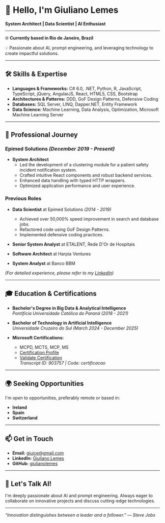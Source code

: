 
# 👋 Hello, I'm Giuliano Lemes

**System Architect | Data Scientist | AI Enthusiast**

---

🌐 **Currently based in Rio de Janeiro, Brazil**

💡 Passionate about AI, prompt engineering, and leveraging technology to create impactful solutions.

---

## 🛠 Skills & Expertise

- **Languages & Frameworks:** C# 6.0, .NET, Python, R, JavaScript, TypeScript, jQuery, AngularJS, React, HTML5, CSS, Bootstrap
- **Architectures & Patterns:** DDD, GoF Design Patterns, Defensive Coding
- **Databases:** SQL Server, LINQ, Dapper.NET, Entity Framework
- **Data Science:** Machine Learning, Data Analysis, Optimization, Microsoft Machine Learning Server

---

## 💼 Professional Journey

### **Epimed Solutions** *(December 2019 - Present)*

- **System Architect**
  - Led the development of a clustering module for a patient safety incident notification system.
  - Crafted intuitive React components and robust backend services.
  - Enhanced data handling with typed HTTP wrappers.
  - Optimized application performance and user experience.

### **Previous Roles**

- **Data Scientist** at Epimed Solutions *(2014 - 2019)*
  - Achieved over 50,000% speed improvement in search and database jobs.
  - Refactored code using GoF Design Patterns.
  - Implemented defensive coding practices.

- **Senior System Analyst** at ETALENT, Rede D'Or de Hospitais
- **Software Architect** at Harpia Ventures
- **System Analyst** at Banco BBM

*(For detailed experience, please refer to my [LinkedIn](https://www.linkedin.com/in/giuliano-lemes))*

---

## 🎓 Education & Certifications

- **Bachelor's Degree in Big Data & Analytical Intelligence**  
  *Pontifícia Universidade Católica do Paraná (2018 - 2021)*

- **Bachelor of Technology in Artificial Intelligence**  
  *Universidade Cruzeiro do Sul (March 2024 - December 2025)*

- **Microsoft Certifications:**
  - MCPD, MCTS, MCP, MS
  - [Certification Profile](http://www.mycertprofile.com/Profile/3216779764)
  - [Validate Certification](https://mcp.microsoft.com/authenticate/validatemcp.aspx)  
    *Transcript ID: 903757 | Code: certificacao*

---

## 🌍 Seeking Opportunities

I'm open to opportunities, preferably remote or based in:

- **Ireland**
- **Spain**
- **Switzerland**

---

## 📫 Get in Touch

- **Email:** [giuice@gmail.com](mailto:giuice@gmail.com)
- **LinkedIn:** [Giuliano Lemes](https://www.linkedin.com/in/giuice)
- **GitHub:** [giulianolemes](https://github.com/diuice)

---

## 🧠 Let's Talk AI!

I'm deeply passionate about AI and prompt engineering. Always eager to collaborate on innovative projects and discuss cutting-edge technologies.

---

*“Innovation distinguishes between a leader and a follower.”* — *Steve Jobs*
